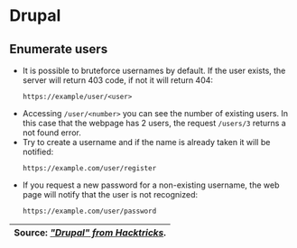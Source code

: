 # Drupal

## Enumerate users

* It is possible to bruteforce usernames by default. If the user exists, the server will return 403 code, if not it will return 404:
  ```url
  https://example/user/<user>
  ```
* Accessing `/user/<number>` you can see the number of existing users. In this case that the webpage has 2 users, the request `/users/3` returns a not found error. 
* Try to create a username and if the name is already taken it will be notified:
  ```url
  https://example.com/user/register
  ```
* If you request a new password for a non-existing username, the web page will notify that the user is not recognized:
  ```url
  https://example.com/user/password
  ```

|Source: [*"Drupal" from Hacktricks*][1].|
|:--:|

[1]: https://book.hacktricks.xyz/network-services-pentesting/pentesting-web/drupal

